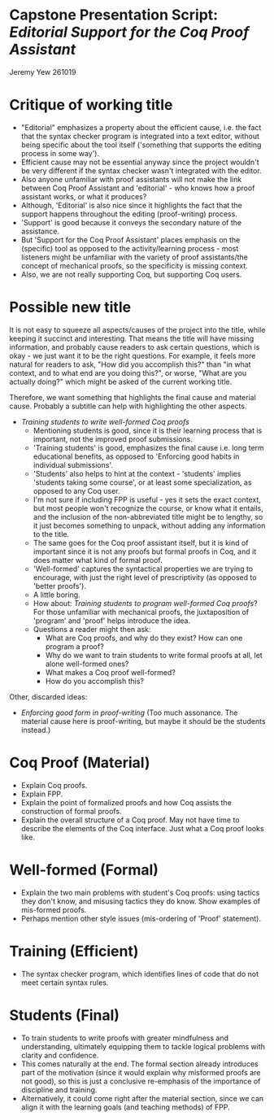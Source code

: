 # Capstone Presentation Script: *Editorial Support for the Coq Proof Assistant*
Jeremy Yew 
261019

# Critique of working title
- "Editorial" emphasizes a property about the efficient cause, i.e. the fact that the syntax checker program is integrated into a text editor, without being specific about the tool itself ('something that supports the editing process in some way'). 
- Efficient cause may not be essential anyway since the project wouldn't be very different if the syntax checker wasn't integrated with the editor. 
- Also anyone unfamiliar with proof assistants will not make the link between Coq Proof Assistant and 'editorial' - who knows how a proof assistant works, or what it produces? 
- Although, 'Editorial' is also nice since it highlights the fact that the support happens throughout the editing (proof-writing) process. 
- 'Support' is good because it conveys the secondary nature of the assistance. 
- But 'Support for the Coq Proof Assistant' places emphasis on the (specific) tool as opposed to the activity/learning process - most listeners might be unfamiliar with the variety of proof assistants/the concept of mechanical proofs, so the specificity is missing context. 
- Also, we are not really supporting Coq, but supporting Coq users.

# Possible new title
It is not easy to squeeze all aspects/causes of the project into the title, while keeping it succinct and interesting. That means the title will have missing information, and probably cause readers to ask certain questions, which is okay - we just want it to be the right questions. For example, it feels more natural for readers to ask, "How did you accomplish this?" than "in what context, and to what end are you doing this?", or worse, "What are you actually doing?" which might be asked of the current working title. 

Therefore, we want something that highlights the final cause and material cause. Probably a subtitle can help with highlighting the other aspects.

- *Training students to write well-formed Coq proofs* 
  - Mentioning students is good, since it is their learning process that is important, not the improved proof submissions. 
  - 'Training students' is good, emphasizes the final cause i.e. long term educational benefits, as opposed to 'Enforcing good habits in individual submissions'.
  - 'Students' also helps to hint at the context - 'students' implies 'students taking some course', or at least some specialization, as opposed to any Coq user. 
  - I'm not sure if including FPP is useful - yes it sets the exact context, but most people won't recognize the course, or know what it entails, and the inclusion of the non-abbreviated title might be to lengthy, so it just becomes something to unpack, without adding any information to the title. 
  - The same goes for the Coq proof assistant itself, but it is kind of important since it is not any proofs but formal proofs in Coq, and it does matter what kind of formal proof.
  - 'Well-formed' captures the syntactical properties we are trying to encourage, with just the right level of prescriptivity (as opposed to 'better proofs'). 
  - A little boring.
  - How about: *Training students to program well-formed Coq proofs*? For those unfamiliar with mechanical proofs, the juxtaposition of 'program' and 'proof' helps introduce the idea. 
  - Questions a reader might then ask:
    - What are Coq proofs, and why do they exist? How can one program a proof?
    - Why do we want to train students to write formal proofs at all, let alone well-formed ones? 
    - What makes a Coq proof well-formed? 
    - How do you accomplish this? 

Other, discarded ideas: 
- *Enforcing good form in proof-writing* (Too much assonance. The material cause here is proof-writing, but maybe it should be the students instead.)

# Coq Proof (Material) 
- Explain Coq proofs. 
- Explain FPP. 
- Explain the point of formalized proofs and how Coq assists the construction of formal proofs.
- Explain the overall structure of a Coq proof. May not have time to describe the elements of the Coq interface. Just what a Coq proof looks like. 

# Well-formed (Formal)
- Explain the two main problems with student's Coq proofs: using tactics they don't know, and misusing tactics they do know. Show examples of mis-formed proofs. 
- Perhaps mention other style issues (mis-ordering of 'Proof' statement).

# Training (Efficient)
- The syntax checker program, which identifies lines of code that do not meet certain syntax rules. 

# Students (Final)
- To train students to write proofs with greater mindfulness and understanding, ultimately equipping them to tackle logical problems with clarity and confidence. 
- This comes naturally at the end. The formal section already introduces part of the motivation (since it would explain why misformed proofs are not good), so this is just a conclusive re-emphasis of the importance of discipline and training. 
- Alternatively, it could come right after the material section, since we can align it with the learning goals (and teaching methods) of FPP. 